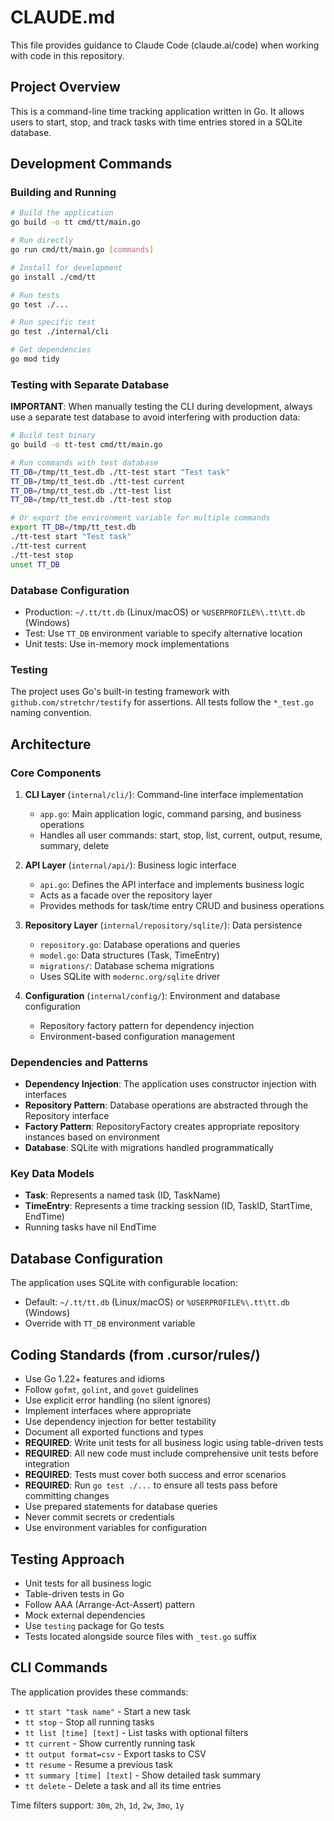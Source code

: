 # CLAUDE.md

This file provides guidance to Claude Code (claude.ai/code) when working with code in this repository.

## Project Overview

This is a command-line time tracking application written in Go. It allows users to start, stop, and track tasks with time entries stored in a SQLite database.

## Development Commands

### Building and Running
```bash
# Build the application
go build -o tt cmd/tt/main.go

# Run directly
go run cmd/tt/main.go [commands]

# Install for development
go install ./cmd/tt

# Run tests
go test ./...

# Run specific test
go test ./internal/cli

# Get dependencies
go mod tidy
```

### Testing with Separate Database
**IMPORTANT**: When manually testing the CLI during development, always use a separate test database to avoid interfering with production data:

```bash
# Build test binary
go build -o tt-test cmd/tt/main.go

# Run commands with test database
TT_DB=/tmp/tt_test.db ./tt-test start "Test task"
TT_DB=/tmp/tt_test.db ./tt-test current
TT_DB=/tmp/tt_test.db ./tt-test list
TT_DB=/tmp/tt_test.db ./tt-test stop

# Or export the environment variable for multiple commands
export TT_DB=/tmp/tt_test.db
./tt-test start "Test task"
./tt-test current
./tt-test stop
unset TT_DB
```

### Database Configuration
- Production: `~/.tt/tt.db` (Linux/macOS) or `%USERPROFILE%\.tt\tt.db` (Windows)
- Test: Use `TT_DB` environment variable to specify alternative location
- Unit tests: Use in-memory mock implementations

### Testing
The project uses Go's built-in testing framework with `github.com/stretchr/testify` for assertions. All tests follow the `*_test.go` naming convention.

## Architecture

### Core Components

1. **CLI Layer** (`internal/cli/`): Command-line interface implementation
   - `app.go`: Main application logic, command parsing, and business operations
   - Handles all user commands: start, stop, list, current, output, resume, summary, delete

2. **API Layer** (`internal/api/`): Business logic interface
   - `api.go`: Defines the API interface and implements business logic
   - Acts as a facade over the repository layer
   - Provides methods for task/time entry CRUD and business operations

3. **Repository Layer** (`internal/repository/sqlite/`): Data persistence
   - `repository.go`: Database operations and queries
   - `model.go`: Data structures (Task, TimeEntry)
   - `migrations/`: Database schema migrations
   - Uses SQLite with `modernc.org/sqlite` driver

4. **Configuration** (`internal/config/`): Environment and database configuration
   - Repository factory pattern for dependency injection
   - Environment-based configuration management

### Dependencies and Patterns

- **Dependency Injection**: The application uses constructor injection with interfaces
- **Repository Pattern**: Database operations are abstracted through the Repository interface
- **Factory Pattern**: RepositoryFactory creates appropriate repository instances based on environment
- **Database**: SQLite with migrations handled programmatically

### Key Data Models

- **Task**: Represents a named task (ID, TaskName)
- **TimeEntry**: Represents a time tracking session (ID, TaskID, StartTime, EndTime)
- Running tasks have nil EndTime

## Database Configuration

The application uses SQLite with configurable location:
- Default: `~/.tt/tt.db` (Linux/macOS) or `%USERPROFILE%\.tt\tt.db` (Windows)
- Override with `TT_DB` environment variable

## Coding Standards (from .cursor/rules/)

- Use Go 1.22+ features and idioms
- Follow `gofmt`, `golint`, and `govet` guidelines
- Use explicit error handling (no silent ignores)
- Implement interfaces where appropriate
- Use dependency injection for better testability
- Document all exported functions and types
- **REQUIRED**: Write unit tests for all business logic using table-driven tests
- **REQUIRED**: All new code must include comprehensive unit tests before integration
- **REQUIRED**: Tests must cover both success and error scenarios
- **REQUIRED**: Run `go test ./...` to ensure all tests pass before committing changes
- Use prepared statements for database queries
- Never commit secrets or credentials
- Use environment variables for configuration

## Testing Approach

- Unit tests for all business logic
- Table-driven tests in Go
- Follow AAA (Arrange-Act-Assert) pattern
- Mock external dependencies
- Use `testing` package for Go tests
- Tests located alongside source files with `_test.go` suffix

## CLI Commands

The application provides these commands:
- `tt start "task name"` - Start a new task
- `tt stop` - Stop all running tasks
- `tt list [time] [text]` - List tasks with optional filters
- `tt current` - Show currently running task
- `tt output format=csv` - Export tasks to CSV
- `tt resume` - Resume a previous task
- `tt summary [time] [text]` - Show detailed task summary
- `tt delete` - Delete a task and all its time entries

Time filters support: `30m`, `2h`, `1d`, `2w`, `3mo`, `1y`